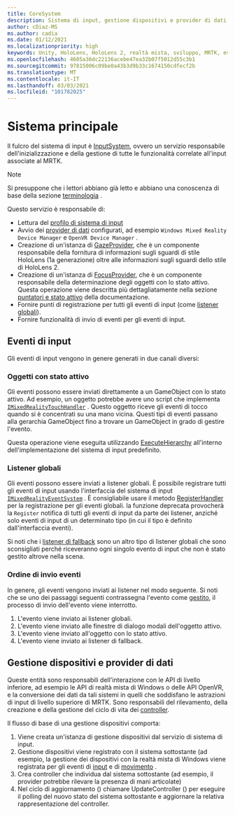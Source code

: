 ```yaml
---
title: CoreSystem
description: Sistema di input, gestione dispositivi e provider di dati in MRTK
author: cDiaz-MS
ms.author: cadia
ms.date: 01/12/2021
ms.localizationpriority: high
keywords: Unity, HoloLens, HoloLens 2, realtà mista, sviluppo, MRTK, eventi
ms.openlocfilehash: 4605a36dc22136acebe47ea32b07f5012d55c3b1
ms.sourcegitcommit: 97815006c09be0a43b3d9b33c1674150cdfecf2b
ms.translationtype: MT
ms.contentlocale: it-IT
ms.lasthandoff: 03/03/2021
ms.locfileid: "101782025"
---
```

# <a name="core-system"></a>Sistema principale

Il fulcro del sistema di input è [InputSystem](../features/input/Overview.md), ovvero un servizio responsabile dell'inizializzazione e della gestione di tutte le funzionalità correlate all'input associate al MRTK.

> [!NOTE]
> Si presuppone che i lettori abbiano già letto e abbiano una conoscenza di base della sezione [terminologia](Terminology.md) .

Questo servizio è responsabile di:

- Lettura del [profilo di sistema di input](../configuration/MixedRealityConfigurationGuide.md#input-system-settings)
- Avvio dei [provider di dati](../features/input/InputProviders.md) configurati, ad esempio `Windows Mixed Reality Device Manager` e `OpenVR Device Manager` .
- Creazione di un'istanza di [GazeProvider](xref:Microsoft.MixedReality.Toolkit.Input.IMixedRealityGazeProvider), che è un componente responsabile della fornitura di informazioni sugli sguardi di stile HoloLens (1a generazione) oltre alle informazioni sugli sguardi dello stile di HoloLens 2.
- Creazione di un'istanza di [FocusProvider](xref:Microsoft.MixedReality.Toolkit.Input.IMixedRealityFocusProvider), che è un componente responsabile della determinazione degli oggetti con lo stato attivo. Questa operazione viene descritta più dettagliatamente nella sezione [puntatori e stato attivo](ControllersPointersAndFocus.md#pointers-and-focus) della documentazione.
- Fornire punti di registrazione per tutti gli eventi di input (come [listener globali](#global-listeners)).
- Fornire funzionalità di invio di eventi per gli eventi di input.

## <a name="input-events"></a>Eventi di input

Gli eventi di input vengono in genere generati in due canali diversi:

### <a name="objects-in-focus"></a>Oggetti con stato attivo

Gli eventi possono essere inviati direttamente a un GameObject con lo stato attivo. Ad esempio, un oggetto potrebbe avere uno script che implementa [`IMixedRealityTouchHandler`](xref:Microsoft.MixedReality.Toolkit.Input.IMixedRealityTouchHandler) .
Questo oggetto riceve gli eventi di tocco quando si è concentrati su una mano vicina. Questi tipi di eventi passano alla gerarchia GameObject fino a trovare un GameObject in grado di gestire l'evento.

Questa operazione viene eseguita utilizzando [ExecuteHierarchy](https://docs.unity3d.com/ScriptReference/EventSystems.ExecuteEvents.ExecuteHierarchy.html) all'interno dell'implementazione del sistema di input predefinito.

### <a name="global-listeners"></a>Listener globali

Gli eventi possono essere inviati a listener globali. È possibile registrare tutti gli eventi di input usando l'interfaccia del sistema di input [`IMixedRealityEventSystem`](xref:Microsoft.MixedReality.Toolkit.IMixedRealityEventSystem) . È consigliabile usare il metodo [RegisterHandler](xref:Microsoft.MixedReality.Toolkit.IMixedRealityEventSystem.RegisterHandler``1(IEventSystemHandler)) per la registrazione per gli eventi globali. la funzione deprecata provocherà la `Register` notifica di tutti gli eventi di input da parte dei listener, anziché solo eventi di input di un determinato tipo (in cui il tipo è definito dall'interfaccia eventi).

Si noti che i [listener di fallback](xref:Microsoft.MixedReality.Toolkit.Input.MixedRealityInputSystem.PushFallbackInputHandler(GameObject)) sono un altro tipo di listener globali che sono sconsigliati perché riceveranno ogni singolo evento di input che non è stato gestito altrove nella scena.

### <a name="order-of-event-dispatch"></a>Ordine di invio eventi

In genere, gli eventi vengono inviati ai listener nel modo seguente. Si noti che se uno dei passaggi seguenti contrassegna l'evento come [gestito](https://docs.unity3d.com/ScriptReference/EventSystems.AbstractEventData-used.html), il processo di invio dell'evento viene interrotto.

1. L'evento viene inviato ai listener globali.
2. L'evento viene inviato alle finestre di dialogo modali dell'oggetto attivo.
3. L'evento viene inviato all'oggetto con lo stato attivo.
4. L'evento viene inviato ai listener di fallback.

## <a name="device-managers-and-data-providers"></a>Gestione dispositivi e provider di dati

Queste entità sono responsabili dell'interazione con le API di livello inferiore, ad esempio le API di realtà mista di Windows o delle API OpenVR, e la conversione dei dati da tali sistemi in quelli che soddisfano le astrazioni di input di livello superiore di MRTK. Sono responsabili del rilevamento, della creazione e della gestione del ciclo di vita dei [controller](ControllersPointersAndFocus.md#controllers).

Il flusso di base di una gestione dispositivi comporta:

1. Viene creata un'istanza di gestione dispositivi dal servizio di sistema di input.
2. Gestione dispositivi viene registrato con il sistema sottostante (ad esempio, la gestione dei dispositivi con la realtà mista di Windows viene registrata per gli eventi di [input](../features/input/InputEvents.md) e di [movimento](../features/input/Gestures.md#gesture-events) .
3. Crea controller che individua dal sistema sottostante (ad esempio, il provider potrebbe rilevare la presenza di mani articolate)
4. Nel ciclo di aggiornamento () chiamare UpdateController () per eseguire il polling del nuovo stato del sistema sottostante e aggiornare la relativa rappresentazione del controller.
